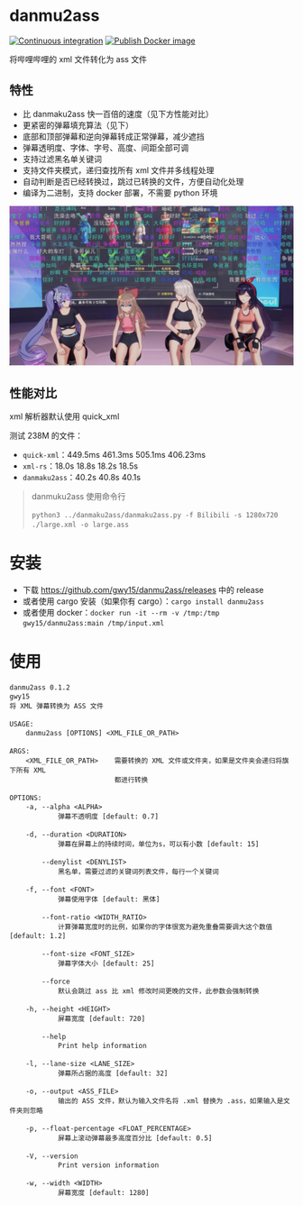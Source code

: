 # danmu2ass
[![Continuous integration](https://github.com/gwy15/danmu2ass/actions/workflows/ci.yml/badge.svg)](https://github.com/gwy15/danmu2ass/actions/workflows/ci.yml)
[![Publish Docker image](https://github.com/gwy15/danmu2ass/actions/workflows/docker.yml/badge.svg)](https://github.com/gwy15/danmu2ass/actions/workflows/docker.yml)

将哔哩哔哩的 xml 文件转化为 ass 文件

## 特性
- 比 danmaku2ass 快一百倍的速度（见下方性能对比）
- 更紧密的弹幕填充算法（见下）
- 底部和顶部弹幕和逆向弹幕转成正常弹幕，减少遮挡
- 弹幕透明度、字体、字号、高度、间距全部可调
- 支持过滤黑名单关键词
- 支持文件夹模式，递归查找所有 xml 文件并多线程处理
- 自动判断是否已经转换过，跳过已转换的文件，方便自动化处理
- 编译为二进制，支持 docker 部署，不需要 python 环境

![填充算法示例](./.github/sample.png)

## 性能对比
xml 解析器默认使用 quick_xml

测试 238M 的文件：
- `quick-xml`：449.5ms 461.3ms 505.1ms 406.23ms
- `xml-rs`：18.0s 18.8s 18.2s 18.5s
- `danmaku2ass`：40.2s 40.8s 40.1s

> danmuku2ass 使用命令行
> 
> `python3 ../danmaku2ass/danmaku2ass.py -f Bilibili -s 1280x720 ./large.xml -o large.ass`

# 安装
- 下载 https://github.com/gwy15/danmu2ass/releases 中的 release
- 或者使用 cargo 安装（如果你有 cargo）：`cargo install danmu2ass`
- 或者使用 docker：`docker run -it --rm -v /tmp:/tmp gwy15/danmu2ass:main /tmp/input.xml`

# 使用
```plaintext
danmu2ass 0.1.2
gwy15
将 XML 弹幕转换为 ASS 文件

USAGE:
    danmu2ass [OPTIONS] <XML_FILE_OR_PATH>

ARGS:
    <XML_FILE_OR_PATH>    需要转换的 XML 文件或文件夹，如果是文件夹会递归将旗下所有 XML
                          都进行转换

OPTIONS:
    -a, --alpha <ALPHA>
            弹幕不透明度 [default: 0.7]

    -d, --duration <DURATION>
            弹幕在屏幕上的持续时间，单位为s，可以有小数 [default: 15]

        --denylist <DENYLIST>
            黑名单，需要过滤的关键词列表文件，每行一个关键词

    -f, --font <FONT>
            弹幕使用字体 [default: 黑体]

        --font-ratio <WIDTH_RATIO>
            计算弹幕宽度时的比例，如果你的字体很宽为避免重叠需要调大这个数值 [default: 1.2]

        --font-size <FONT_SIZE>
            弹幕字体大小 [default: 25]

        --force
            默认会跳过 ass 比 xml 修改时间更晚的文件，此参数会强制转换

    -h, --height <HEIGHT>
            屏幕宽度 [default: 720]

        --help
            Print help information

    -l, --lane-size <LANE_SIZE>
            弹幕所占据的高度 [default: 32]

    -o, --output <ASS_FILE>
            输出的 ASS 文件，默认为输入文件名将 .xml 替换为 .ass，如果输入是文件夹则忽略

    -p, --float-percentage <FLOAT_PERCENTAGE>
            屏幕上滚动弹幕最多高度百分比 [default: 0.5]

    -V, --version
            Print version information

    -w, --width <WIDTH>
            屏幕宽度 [default: 1280]
```
